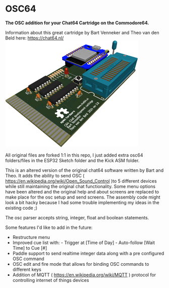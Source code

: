 # OSC64

**The OSC addition for your Chat64 Cartridge on the Commodore64.**

Information about this great cartridge by Bart Venneker and Theo van den Beld here: https://chat64.nl/
![DevBoard](/Artwork/devrev28.png)

All original files are forked 1:1 in this repo, I just added extra osc64 folders/files in the ESP32 Sketch folder and the Kick ASM folder.

This is an altered version of the original chat64 software written by Bart and Theo.
It adds the ability to send OSC ( https://en.wikipedia.org/wiki/Open_Sound_Control )to 5 different devices while still maintaining the original chat functionality.
Some menu options have been altered and the original help and about screens are replaced to make place for the osc setup and send screens. The assembly code might look a bit hacky because I had some trouble implementing my ideas in the existing code ;)

The osc parser accepts string, integer, float and boolean statements.

Some features I'd like to add in the future:

- Restructure menu 
- Improved cue list with:
                          -  Trigger at [Time of Day]
                          -  Auto-follow [Wait Time] to Cue [#]
- Paddle support to send realtime integer data along with a pre configured OSC command
- OSC edit and fire mode that allows for binding OSC commands to different keys
- Addition of MQTT ( https://en.wikipedia.org/wiki/MQTT ) protocol for controlling internet of things devices 
